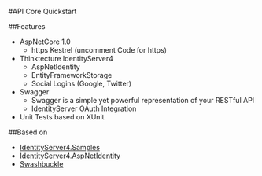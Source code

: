 #API Core Quickstart

##Features
- AspNetCore 1.0
    - https Kestrel (uncomment Code for https)
- Thinktecture IdentityServer4
    - AspNetIdentity
    - EntityFrameworkStorage
    - Social Logins (Google, Twitter)
- Swagger
	- Swagger is a simple yet powerful representation of your RESTful API 
    - IdentityServer OAuth Integration
- Unit Tests based on XUnit

##Based on
- [IdentityServer4.Samples](https://github.com/IdentityServer/IdentityServer4.Samples)
- [IdentityServer4.AspNetIdentity](https://github.com/IdentityServer/IdentityServer4.AspNetIdentity)
- [Swashbuckle](https://github.com/domaindrivendev/Ahoy)